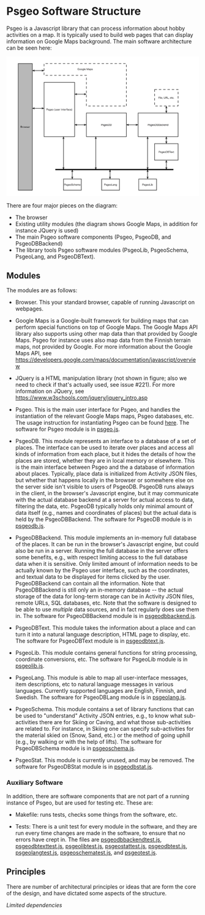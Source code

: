 # Psgeo Software Structure

Psgeo is a Javascript library that can process information about hobby activities on a  map. It is typically used to build web pages that can display information on Google Maps background. The main software architecture can be seen  here:

![architecture](https://github.com/jariarkko/psgeo/blob/master/doc/Diagrams-Architecture.jpg)

There are four major pieces on the diagram:

* The browser
* Existing utility modules (the diagram shows Google Maps, in addition for instance JQuery is used)
* The main Psgeo software components (Psgeo, PsgeoDB, and PsgeoDBBackend)
* The library tools Psgeo software modules (PsgeoLib, PsgeoSchema, PsgeoLang, and PsgeoDBText).

## Modules

The modules are as follows:

* Browser. This your standard browser, capable of running Javascript on webpages.

* Google Maps is a Google-built framework for building maps that can perform special functions on top of Google Maps. The Google Maps API library also supports using other map data than that provided by Google Maps. Psgeo for instance uses also map data from the Finnish terrain maps, not provided by Google. For more information about the Google Maps API, see https://developers.google.com/maps/documentation/javascript/overview

* JQuery is a HTML manipulation library (not shown in figure; also we need to check if that's actually used, see issue #221). For more information on JQuery, see https://www.w3schools.com/jquery/jquery_intro.asp

* Psgeo. This is the main user interface for Psgeo, and handles the instantiation of the relevant Google Maps maps, Psgeo databases, etc. The usage instruction for instantiating Psgeo can be found [here](https://github.com/jariarkko/psgeo/blob/master/doc/Psgeo-Intro.md). The software for Psgeo module is in [psgeo.js](https://github.com/jariarkko/psgeo/blob/master/lib/psgeo.js).

* PsgeoDB. This module represents an interface to a database of a set of places. The interface can be used to iterate over places and access all kinds of information from each place, but it hides the details of how the places are stored, whether they are in local memory or elsewhere. This is the main interface between Psgeo and the a database of information about places. Typically, place data is initialized from Activity JSON files, but whether that happens locally in the browser or somewhere else on the server side isn't visible to users of PsgeoDB. PsgeoDB runs always in the client, in the browser's Javascript engine, but it may communicate with the actual database backend at a server for actual access to data, filtering the data, etc. PsgeoDB typically holds only minimal amount of data itself (e.g., names and coordinates of places) but the actual data is held by the PsgeoDBBackend. The software for PsgeoDB module is in [psgeodb.js](https://github.com/jariarkko/psgeo/blob/master/lib/psgeodb.js).

* PsgeoDBBackend. This module implements an in-memory full database of the places. It can  be  run in the browser's Javascript engine, but could also be run in a server. Running the full database in the server offers some benefits, e.g., with respect limiting access to the full database data when it is sensitive. Only limited amount of information needs to be actually known by the Psgeo user interface, such as the coordinates, and textual data to be displayed for items clicked by the user. PsgeoDBBackend can contain all the information. Note that PsgeoDBBackend is still only an in-memory database -- the actual storage of the data for long-term storage can be in Activity JSON files, remote URLs, SQL databases, etc. Note that the software is designed to be able to use _multiple_ data sources, and in fact regularly does use them in. The software for PsgeoDBBackend module is in [psgeodbbackend.js](https://github.com/jariarkko/psgeo/blob/master/lib/psgeodbbackend.js).

* PsgeoDBText. This module takes the information about a place and can turn it into a natural language description, HTML page to display, etc. The software for PsgeoDBText module is in [psgeodbtext.js](https://github.com/jariarkko/psgeo/blob/master/lib/psgeodbtext.js).

* PsgeoLib. This module contains general functions for string processing, coordinate conversions, etc. The software for PsgeoLib module is in [psgeolib.js](https://github.com/jariarkko/psgeo/blob/master/lib/psgeolib.js).

* PsgeoLang. This module is able to map all user-interface messages, item descriptions, etc to natural language messages in various languages. Currently supported languages are English, Finnish, and Swedish. The software for PsgeoDBLang module is in [psgeolang.js](https://github.com/jariarkko/psgeo/blob/master/lib/psgeolang.js).

* PsgeoSchema. This module contains a set of library functions that can be used to "understand" Activity JSON entries, e.g., to know what sub-activities there are for Skiing or Caving, and what those sub-activities are related to. For instance, in Skiing one can specify sub-activities for the material skied on (Snow, Sand, etc.) or the method of going uphill (e.g., by walking or with the help of lifts). The software for PsgeoDBSchema module is in [psgeoschema.js](https://github.com/jariarkko/psgeo/blob/master/lib/psgeoschema.js).

* PsgeoStat. This module is currently unused, and may be removed. The software for PsgeoDBStat module is in [psgeodbstat.js](https://github.com/jariarkko/psgeo/blob/master/lib/psgeostat.js).

### Auxiliary Software

In addition, there are software components that are not part of a running instance of Psgeo, but are used for testing etc. These are:

* Makefile: runs tests, checks some things from the software, etc.

* Tests: There is a unit test for every module in the software, and they are run every time changes are made in the software, to ensure that no errors have crept in. The files are [psgeodbbackendtest.js](https://github.com/jariarkko/psgeo/blob/master/lib/psgeodbbackendtest.js), [psgeodbtexttest.js](https://github.com/jariarkko/psgeo/blob/master/lib/psgeodbtexttest.js), [psgeolibtest.js](https://github.com/jariarkko/psgeo/blob/master/lib/psgeolibtest.js), [psgeostattest.js](https://github.com/jariarkko/psgeo/blob/master/lib/psgeostattest.js), [psgeodbtest.js](https://github.com/jariarkko/psgeo/blob/master/lib/psgeodbtest.js), [psgeolangtest.js](https://github.com/jariarkko/psgeo/blob/master/lib/psgeolangtest.js), [psgeoschematest.js](https://github.com/jariarkko/psgeo/blob/master/lib/psgeoschematest.js), and [psgeotest.js](https://github.com/jariarkko/psgeo/blob/master/lib/psgeotest.js).

## Principles

There are number of architectural principles or ideas that are form the core of the design, and have dictated some aspects of the structure.

*Limited dependencies*
